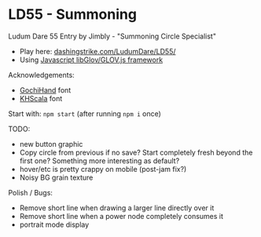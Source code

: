 LD55 - Summoning
============================

Ludum Dare 55 Entry by Jimbly - "Summoning Circle Specialist"

* Play here: [dashingstrike.com/LudumDare/LD55/](http://www.dashingstrike.com/LudumDare/LD55/)
* Using [Javascript libGlov/GLOV.js framework](https://github.com/Jimbly/glovjs)

Acknowledgements:
* [GochiHand](https://fonts.google.com/specimen/Gochi+Hand) font
* [KHScala](https://www.dafont.com/khscala.font) font

Start with: `npm start` (after running `npm i` once)

TODO:
* new button graphic
* Copy circle from previous if no save?  Start completely fresh beyond the first one?  Something more interesting as default?
* hover/etc is pretty crappy on mobile (post-jam fix?)
* Noisy BG grain texture

Polish / Bugs:
* Remove short line when drawing a larger line directly over it
* Remove short line when a power node completely consumes it
* portrait mode display
